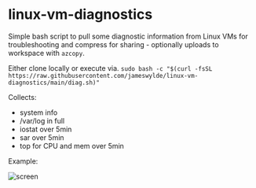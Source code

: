 # linux-vm-diagnostics
Simple bash script to pull some diagnostic information from Linux VMs for troubleshooting and compress for sharing - optionally uploads to workspace with `azcopy`.

Either clone locally or execute via. `sudo bash -c "$(curl -fsSL https://raw.githubusercontent.com/jameswylde/linux-vm-diagnostics/main/diag.sh)"`

Collects:
- system info
- /var/log in full
- iostat over 5min
- sar over 5min
- top for CPU and mem over 5min

Example:

![screen](https://imgur.com/QUbHWKE.png)

